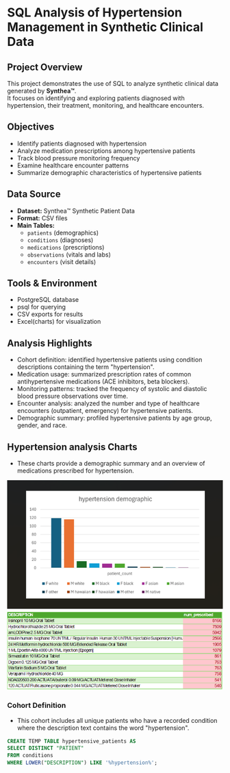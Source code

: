 # SQL Analysis of Hypertension Management in Synthetic Clinical Data

## Project Overview
This project demonstrates the use of SQL to analyze synthetic clinical data generated by **Synthea™**.  
It focuses on identifying and exploring patients diagnosed with hypertension, their treatment, monitoring, and healthcare encounters.

## Objectives
- Identify patients diagnosed with hypertension  
- Analyze medication prescriptions among hypertensive patients  
- Track blood pressure monitoring frequency  
- Examine healthcare encounter patterns  
- Summarize demographic characteristics of hypertensive patients  

## Data Source
- **Dataset:** Synthea™ Synthetic Patient Data  
- **Format:** CSV files  
- **Main Tables:**  
  - `patients` (demographics)  
  - `conditions` (diagnoses)  
  - `medications` (prescriptions)  
  - `observations` (vitals and labs)  
  - `encounters` (visit details)  

## Tools & Environment
- PostgreSQL database  
- psql for querying  
- CSV exports for results  
- Excel(charts) for visualization  


## Analysis Highlights
- Cohort definition: identified hypertensive patients using condition descriptions containing the term "hypertension".
- Medication usage: summarized prescription rates of common antihypertensive medications (ACE inhibitors, beta blockers).
- Monitoring patterns: tracked the frequency of systolic and diastolic blood pressure observations over time.
- Encounter analysis: analyzed the number and type of healthcare encounters (outpatient, emergency) for hypertensive patients.
- Demographic summary: profiled hypertensive patients by age group, gender, and race.


## Hypertension analysis Charts 
- These charts provide a demographic summary and an overview of medications prescribed for hypertension.

![demographic summary](exports/demo_chart.png)
![medications](exports/top_10_meds.png)


### Cohort Definition
- This cohort includes all unique patients who have a recorded condition where the description text contains the word "hypertension".
```sql
CREATE TEMP TABLE hypertensive_patients AS
SELECT DISTINCT "PATIENT"
FROM conditions
WHERE LOWER("DESCRIPTION") LIKE '%hypertension%';




